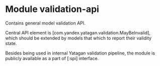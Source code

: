 # Module validation-api

Contains general model validation API.

Central API element is [com.yandex.yatagan.validation.MayBeInvalid], which should be extended by models that
which to report their validity state.

Besides being used in internal Yatagan validation pipeline,
the module is publicly available as a part of [:spi] interface.  